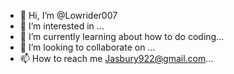 - 👋 Hi, I’m @Lowrider007
- 👀 I’m interested in ...
- 🌱 I’m currently learning about how to do coding...
- 💞️ I’m looking to collaborate on ...
- 📫 How to reach me Jasbury922@gmail.com...

<!---
Lowrider007/Lowrider007 is a ✨ special ✨ repository because its `README.md` (this file) appears on your GitHub profile.
You can click the Preview link to take a look at your changes.
--->

